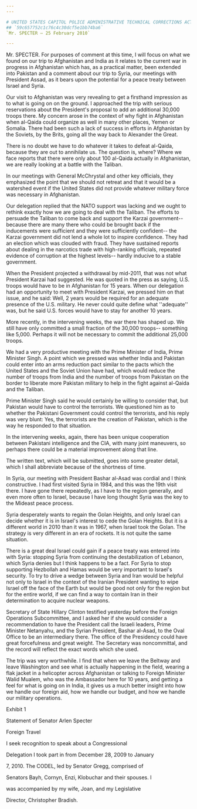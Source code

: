 ```yaml
---
---

# UNITED STATES CAPITOL POLICE ADMINISTRATIVE TECHNICAL CORRECTIONS ACT  OF 2009
## `59c657752c1c76c4c30dcf5e1bb74ba6`
`Mr. SPECTER — 25 February 2010`

---
```



Mr. SPECTER. For purposes of comment at this time, I will focus on 
what we found on our trip to Afghanistan and India as it relates to the 
current war in progress in Afghanistan which has, as a practical 
matter, been extended into Pakistan and a comment about our trip to 
Syria, our meetings with President Assad, as it bears upon the 
potential for a peace treaty between Israel and Syria.

Our visit to Afghanistan was very revealing to get a firsthand 
impression as to what is going on on the ground. I approached the trip 
with serious reservations about the President's proposal to add an 
additional 30,000 troops there. My concern arose in the context of why 
fight in Afghanistan when al-Qaida could organize as well in many other 
places, Yemen or Somalia. There had been such a lack of success in 
efforts in Afghanistan by the Soviets, by the Brits, going all the way 
back to Alexander the Great.

There is no doubt we have to do whatever it takes to defeat al-Qaida, 
because they are out to annihilate us. The question is, where? Where we 
face reports that there were only about 100 al-Qaida actually in 
Afghanistan, we are really looking at a battle with the Taliban.

In our meetings with General McChrystal and other key officials, they 
emphasized the point that we should not retreat and that it would be a 
watershed event if the United States did not provide whatever military 
force was necessary in Afghanistan.

Our delegation replied that the NATO support was lacking and we ought 
to rethink exactly how we are going to deal with the Taliban. The 
efforts to persuade the Taliban to come back and support the Karzai 
government--because there are many there who could be brought back if 
the inducements were sufficient and they were sufficiently confident--
the Karzai government did not lend a whole lot to inspire confidence. 
They had an election which was clouded with fraud. They have sustained 
reports about dealing in the narcotics trade with high-ranking 
officials, repeated evidence of corruption at the highest levels--
hardly inducive to a stable government.

When the President projected a withdrawal by mid-2011, that was not 
what President Karzai had suggested. He was quoted in the press as 
saying, U.S. troops would have to be in Afghanistan for 15 years. When 
our delegation had an opportunity to meet with President Karzai, we 
pressed him on that issue, and he said: Well, 2 years would be required 
for an adequate presence of the U.S. military. He never could quite 
define what ''adequate'' was, but he said U.S. forces would have to 
stay for another 10 years.

More recently, in the intervening weeks, the war there has shaped up. 
We still have only committed a small fraction of the 30,000 troops--
something like 5,000. Perhaps it will not be necessary to commit the 
additional 25,000 troops.

We had a very productive meeting with the Prime Minister of India, 
Prime Minister Singh. A point which we pressed was whether India and 
Pakistan could enter into an arms reduction pact similar to the pacts 
which the United States and the Soviet Union have had, which would 
reduce the number of troops from India and the number of troops from 
Pakistan on the border to liberate more Pakistan military to help in 
the fight against al-Qaida and the Taliban.

Prime Minister Singh said he would certainly be willing to consider 
that, but Pakistan would have to control the terrorists. We questioned 
him as to whether the Pakistani Government could control the 
terrorists, and his reply was very blunt: Yes, the terrorists are the 
creation of Pakistan, which is the way he responded to that situation.

In the intervening weeks, again, there has been unique cooperation 
between Pakistani intelligence and the CIA, with many joint maneuvers, 
so perhaps there could be a material improvement along that line.

The written text, which will be submitted, goes into some greater 
detail, which I shall abbreviate because of the shortness of time.

In Syria, our meeting with President Bashar al-Asad was cordial and I 
think constructive. I had first visited Syria in 1984, and this was the 
19th visit there. I have gone there repeatedly, as I have to the region 
generally, and even more often to Israel, because I have long thought 
Syria was the key to the Mideast peace process.

Syria desperately wants to regain the Golan Heights, and only Israel 
can decide whether it is in Israel's interest to cede the Golan 
Heights. But it is a different world in 2010 than it was in 1967, when 
Israel took the Golan. The strategy is very different in an era of 
rockets. It is not quite the same situation.

There is a great deal Israel could gain if a peace treaty was entered 
into with Syria: stopping Syria from continuing the destabilization of 
Lebanon, which Syria denies but I think happens to be a fact. For Syria 
to stop supporting Hezbollah and Hamas would be very important to 
Israel's security. To try to drive a wedge between Syria and Iran would 
be helpful not only to Israel in the context of the Iranian President 
wanting to wipe Israel off the face of the Earth but would be good not 
only for the region but for the entire world, if we can find a way to 
contain Iran in their determination to acquire nuclear weapons.

Secretary of State Hillary Clinton testified yesterday before the 
Foreign Operations Subcommittee, and I asked her if she would consider 
a recommendation to have the President call the Israeli leaders, Prime 
Minister Netanyahu, and the Syrian President, Bashar al-Asad, to the 
Oval Office to be an intermediary there. The office of the Presidency 
could have great forcefulness and great weight. The Secretary was 
noncommittal, and the record will reflect the exact words which she 
used.

The trip was very worthwhile. I find that when we leave the Beltway 
and leave Washington and see what is actually happening in the field, 
wearing a flak jacket in a helicopter across Afghanistan or talking to 
Foreign Minister Walid Mualem, who was the Ambassador here for 10 
years, and getting a feel for what is going on in India, it gives us a 
much better insight into how we handle our foreign aid, how we handle 
our budget, and how we handle our military operations.
















 Exhibit 1










 Statement of Senator Arlen Specter















 Foreign Travel




 I seek recognition to speak about a Congressional 


 Delegation I took part in from December 28, 2009 to January 


 7, 2010. The CODEL, led by Senator Gregg, comprised of 


 Senators Bayh, Cornyn, Enzi, Klobuchar and their spouses. I 


 was accompanied by my wife, Joan, and my Legislative 


 Director, Christopher Bradish.

